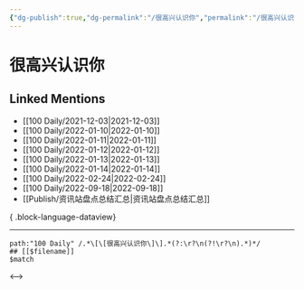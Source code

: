 ```yaml
---
{"dg-publish":true,"dg-permalink":"/很高兴认识你","permalink":"/很高兴认识你/","created":"2022-12-07T17:00:40.000+08:00","updated":"2023-04-10T16:40:35.000+08:00"}
---
```


# 很高兴认识你

## Linked Mentions
- [[100 Daily/2021-12-03\|2021-12-03]]
- [[100 Daily/2022-01-10\|2022-01-10]]
- [[100 Daily/2022-01-11\|2022-01-11]]
- [[100 Daily/2022-01-12\|2022-01-12]]
- [[100 Daily/2022-01-13\|2022-01-13]]
- [[100 Daily/2022-01-14\|2022-01-14]]
- [[100 Daily/2022-02-24\|2022-02-24]]
- [[100 Daily/2022-09-18\|2022-09-18]]
- [[Publish/资讯站盘点总结汇总\|资讯站盘点总结汇总]]

{ .block-language-dataview}

---

```expander
path:"100 Daily" /.*\[\[很高兴认识你\]\].*(?:\r?\n(?!\r?\n).*)*/
## [[$filename]]
$match
```

<-->